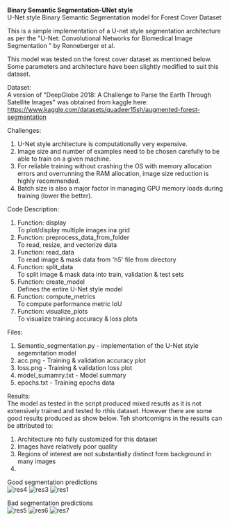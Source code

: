 **Binary Semantic Segmentation-UNet style**  
U-Net style Binary Semantic Segmentation model for Forest Cover Dataset

This is a simple implementation of a U-net style segmentation architecture as per the "U-Net: Convolutional Networks for Biomedical Image Segmentation
" by Ronneberger et al.

This model was tested on the forest cover dataset as mentioned below.
Some parameters and architecture have been slightly modified to suit this dataset.

Dataset:  
A version of "DeepGlobe 2018: A Challenge to Parse the Earth Through Satellite Images" was obtained from kaggle here:
https://www.kaggle.com/datasets/quadeer15sh/augmented-forest-segmentation

Challenges:  
1. U-Net style architecture is computationally very expensive.
2. Image size and number of examples need to be chosen carefully to be able to train on a given machine.
3. For reliable training without crashing the OS with memory allocation errors and overrunning the RAM allocation, image size reduction is highly recommended.
4. Batch size is also a major factor in managing GPU memory loads during training (lower the better).

Code Description:
1. Function: display   
    To plot/display multiple images ina grid
2. Function: preprocess_data_from_folder   
    To read, resize, and vectorize data
3. Function: read_data   
    To read image & mask data from 'h5' file from directory
4. Function: split_data   
    To split image & mask data into train, validation & test sets
5. Function: create_model   
    Defines the entire U-Net style model
6. Function: compute_metrics   
     To compute performance metric IoU
 7. Function: visualize_plots  
    To visualize training accuracy & loss plots

Files:  
1. Semantic_segmentation.py - implementation of the U-Net style segemntation model
2. acc.png - Training & validation accuracy plot
3. loss.png - Training & validation loss plot
4. model_sumamry.txt - Model summary
5. epochs.txt - Training epochs data

Results:  
The model as tested in the script produced mixed resutls as it is not extensively trained and tested fo rthis dataset.
However there are some good results produced as show below. Teh shortcomigns in the results can be attributed to:
1. Architecture nto fully customized for this dataset
2. Images have relatively poor quality
3. Regions of interest are not substantially distinct form background in many images
4. 
Good segmentation predictions  
![res4](https://github.com/raddyp/BinarySemanticSegmentation-UNet_style/assets/150963154/67ec7b56-506b-431d-be0d-8a8206905ace)
![res3](https://github.com/raddyp/BinarySemanticSegmentation-UNet_style/assets/150963154/57d846f6-832b-4d21-b793-5f351ae5f7d4)
![res1](https://github.com/raddyp/BinarySemanticSegmentation-UNet_style/assets/150963154/ed6a9994-98f9-425e-94a4-cad3a7c94139)

Bad segmentation predictions  
![res5](https://github.com/raddyp/BinarySemanticSegmentation-UNet_style/assets/150963154/773d61c2-73e2-4cef-9b7a-a27cea21cb02)
![res6](https://github.com/raddyp/BinarySemanticSegmentation-UNet_style/assets/150963154/117e4457-096d-475a-8333-41a24a41e86d)
![res7](https://github.com/raddyp/BinarySemanticSegmentation-UNet_style/assets/150963154/c401d6cb-d904-4af3-9786-c6ede245dc04)






